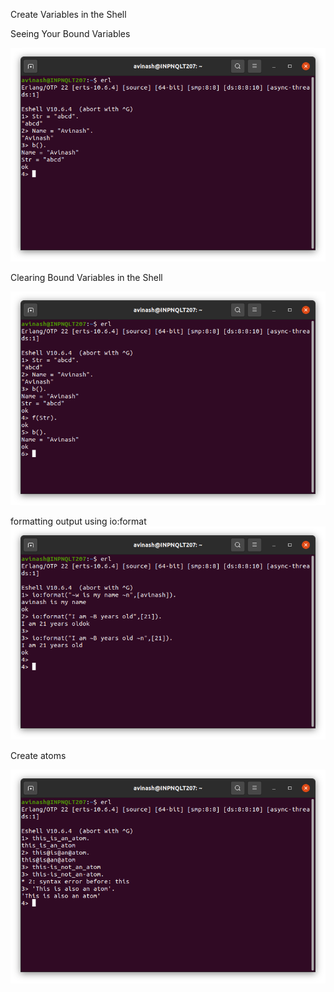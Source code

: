 Create Variables in the Shell

Seeing Your Bound Variables

![](images/bound%20var.png)

Clearing Bound Variables in the Shell

![](images/clear%20bound%20var.png)

formatting output using io:format
![](images/ioformat.png)


Create atoms

![](images/atom.png)

